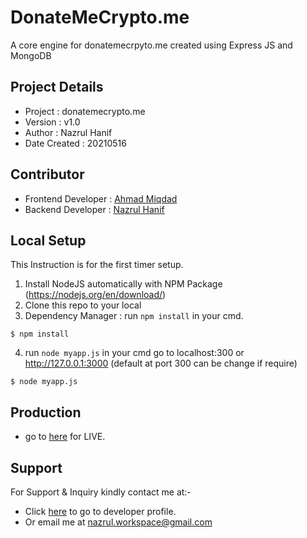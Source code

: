 DonateMeCrypto.me 
=================

A core engine for donatemecrpyto.me created using Express JS and MongoDB

## Project Details
- Project : donatemecrypto.me
- Version : v1.0
- Author : Nazrul Hanif
- Date Created : 20210516

## Contributor
- Frontend Developer : [Ahmad Miqdad](https://github.com/ahmadudon6)
- Backend Developer : [Nazrul Hanif](https://github.com/lordnaz)


## Local Setup

This Instruction is for the first timer setup.

1. Install NodeJS automatically with NPM Package (https://nodejs.org/en/download/)
2. Clone this repo to your local
3. Dependency Manager : run `npm install` in your cmd. 
```
$ npm install
```
4. run `node myapp.js` in your cmd go to localhost:300 or http://127.0.0.1:3000 (default at port 300 can be change if require)
```
$ node myapp.js
```

## Production 
- go to [here](https://donatemecrypto.me/) for LIVE.

## Support 

For Support & Inquiry kindly contact me at:-

- Click [here](https://github.com/lordnaz) to go to developer profile.
- Or email me at nazrul.workspace@gmail.com
